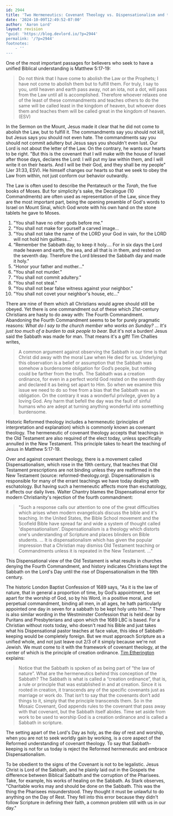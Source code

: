 ```yaml
---
id: 2944
title: 'Two Hermeneutics: Covenant Theology vs. Dispensationalism and the Fourth Commandment'
date: '2024-10-09T12:49:52-07:00'
author: 'Aaron Lord'
layout: revision
"guid: 'https://blog.devlord.io/?p=2944'
permalink: '/?p=2944'
footnotes:
    - ''
---
```


One of the most important passages for believers who seek to have a unified Biblical understanding is Matthew 5:17-19:

<div>
<blockquote>Do not think that I have come to abolish the Law or the Prophets; I have not come to abolish them but to fulfill them. For truly, I say to you, until heaven and earth pass away, not an iota, not a dot, will pass from the Law until all is accomplished. Therefore whoever relaxes one of the least of these commandments and teaches others to do the same will be called least in the kingdom of heaven, but whoever does them and teaches them will be called great in the kingdom of heaven. (ESV)</blockquote>
</div>

In the Sermon on the Mount, Jesus made it clear that he did not come to abolish the Law, but to fulfill it. The commandments say you should not kill, but Jesus says you should not even hate. The commandments say you should not commit adultery but Jesus says you shouldn't even lust. Our Lord is not about the letter of the Law. On the contrary, he wants our hearts to be right. "But this is the covenant that I will make with the house of Israel after those days, declares the Lord: I will put my law within them, and I will write it on their hearts. And I will be their God, and they shall be my people" (Jer 31:33, ESV). He himself changes our hearts so that we seek to obey the Law from within, not just conform our behavior outwardly.

The Law is often used to describe the Pentateuch or the <i>Torah</i>, the five books of Moses. But for simplicity's sake, the Decalogue (10 Commandments) are often used as representation of the Law, since they are the most important part, being the opening preamble of God's words to Israel on Mount Sinai, which God wrote with his own hand on the stone tablets he gave to Moses.

<ol>
    <li>"You shall have no other gods before me."</li>
    <li>"You shall not make for yourself a carved image...</li>
    <li>"You shall not take the name of the LORD your God in vain, for the LORD will not hold him guiltless..."</li>
    <li>“Remember the Sabbath day, to keep it holy.... For in six days the Lord made heaven and earth, the sea, and all that is in them, and rested on the seventh day. Therefore the Lord blessed the Sabbath day and made it holy."</li>
    <li>"Honor your father and mother..."</li>
    <li>"You shall not murder."</li>
    <li>"You shall not commit adultery."</li>
    <li>"You shall not steal."</li>
    <li>"You shall not bear false witness against your neighbor."</li>
    <li>"You shall not covet your neighbor's house, etc..."</li>
</ol>

There are nine of them which all Christians would agree should still be obeyed. Yet there is one commandment out of these which 21st-century Christians are hasty to do away with: The Fourth Commandment. Abandoning the Fourth Commandment seems to be for purely pragmatic reasons: <i>What do I say to the church member who works on Sunday? ... It's just too much of a burden to ask people to bear. </i>But it's not a burden! Jesus said the Sabbath was made for man. That means it's a gift!<i> </i>Tim Challies writes,

<div>
<blockquote>A common argument against observing the Sabbath in our time is that Christ did away with the moral Law when He died for us. Underlying this observation is a belief or assumption that the Sabbath was somehow a burdensome obligation for God’s people, but nothing could be farther from the truth. The Sabbath was a creation ordinance, for even in a perfect world God rested on the seventh day and declared it as being set apart to Him. So when we examine this issue we need to do so free from a bias that the Sabbath was an obligation. On the contrary it was a wonderful privilege, given by a loving God. Any harm that befell the day was the fault of sinful humans who are adept at turning anything wonderful into something burdensome.</blockquote>
</div>

Historic Reformed theology includes a hermeneutic (principles of interpretation and explanation) which is commonly known as covenant theology. The hermeneutic of covenant theology accepts that teachings in the Old Testament are also required of the elect today, unless specifically annulled in the New Testament. This principle takes to heart the teaching of Jesus in Matthew 5:17-19.

Over and against covenant theology, there is a movement called Dispensationalism, which rose in the 19th century, that teaches that Old Testament prescriptions are not binding unless they are reaffirmed in the New Testament (source: reformed-theology.org). Dispensationalism is responsible for many of the errant teachings we have today dealing with eschatology. But having such a hermeneutic affects more than eschatology, it affects our daily lives. Walter Chantry blames the Dispensational error for modern Christianity's rejection of the fourth commandment:

<blockquote>"Such a response calls our attention to one of the great difficulties which arises when modern evangelicals discuss the bible and it's teaching. In the United States, the Bible School movement and the Scofield Bible have spread far and wide a system of thought called 'dispensationalism'. Dispensationalism is a theology which distorts one's understanding of Scripture and places blinders on Bible students. ... It is dispensationalism which has given the popular impression that a Christian may dismiss Old Testament teaching or Commandments unless it is repeated in the New Testament. ..."</blockquote>

<div>This Dispensational view of the Old Testament is what results in churches denying the Fourth Commandment, and history indicates Christians kept the Sabbath on the Lord's Day until the rise of Dispensationalism in the 19th century.

The historic London Baptist Confession of 1689 says, "As it is the law of nature, that in general a proportion of time, by God’s appointment, be set apart for the worship of God, so by his Word, in a positive moral, and perpetual commandment, binding all men, in all ages, he hath particularly appointed one day in seven for a sabbath to be kept holy unto him…" There is also similar wording in the Westminster Confession that is held dear by Puritans and Presbyterians and upon which the 1689 LBC is based. For a Christian without roots today, who doesn't read his Bible and just takes what his Dispensational pastor teaches at face value, this idea of Sabbath-keeping would be completely foreign. But we must approach Scripture as a unified whole, and not just leave out 2/3 of it simply because we're not Jewish. We must come to it with the framework of covenant theology, at the center of which is the principle of creation ordinance. <a href="http://www.byfarthersteps.com/?p=659">Tim Etherington</a> explains:
<blockquote>Notice that the Sabbath is spoken of as being part of “the law of nature”. What are the hermeneutics behind this conception of the Sabbath? The Sabbath is what is called a “creation ordinance”, that is, a rule or principle that was established in and at creation. Since it is rooted in creation, it transcends any of the specific covenants just as marriage or work do. That isn’t to say that the covenants don’t add things to it, simply that the principle transcends them. So in the Mosaic Covenant, God appends rules to the covenant that pass away with that covenant, but the Sabbath itself abides. Time set aside from work to be used to worship God is a creation ordinance and is called a Sabbath in scripture.</blockquote>
The setting apart of the Lord's Day as holy, as the day of rest and worship, when you are not to seek worldly gain by working, is a core aspect of the Reformed understanding of covenant theology. To say that Sabbath-keeping is not for us today is reject the Reformed hermeneutic and embrace Dispensationalism.

To be obedient to the signs of the Covenant is not to be legalistic. Jesus Christ is Lord of the Sabbath, and he plainly laid out in the Gospels the difference between Biblical Sabbath and the corruption of the Pharisees. Take, for example, his works of healing on the Sabbath. As Stark observes, "Charitable works may and should be done on the Sabbath. This was the thing the Pharisees misunderstood. They thought it must be unlawful to do anything on the Day of Rest. They fell into this error because they didn't follow Scripture in defining their faith, a common problem still with us in our day."

</div>

<div class="blogger-post-footer"></div>